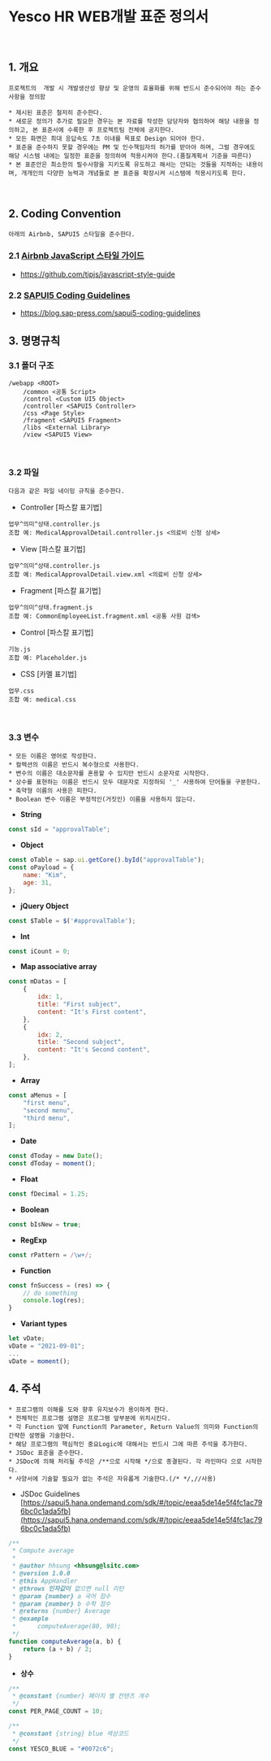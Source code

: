 Yesco HR WEB개발 표준 정의서
========================

<br />

## 1. 개요
    프로젝트의  개발 시 개발생산성 향상 및 운영의 효율화를 위해 반드시 준수되어야 하는 준수사항을 정의함

    * 제시된 표준은 철저히 준수한다.
    * 새로운 정의가 추가로 필요한 경우는 본 자료를 작성한 담당자와 협의하여 해당 내용을 정의하고, 본 표준서에 수록한 후 프로젝트팀 전체에 공지한다.
    * 모든 화면은 최대 응답속도 7초 이내를 목표로 Design 되어야 한다.
    * 표준을 준수하지 못할 경우에는 PM 및 인수책임자의 허가를 받아야 하며, 그럴 경우에도 해당 시스템 내에는 일정한 표준을 정의하여 적용시켜야 한다.(품질계획서 기준을 따른다)
    * 본 표준안은 최소한의 필수사항을 지키도록 유도하고 해서는 안되는 것들을 지적하는 내용이며, 개개인의 다양한 능력과 개념들로 본 표준을 확장시켜 시스템에 적용시키도록 한다.

<br />

## 2. Coding Convention 
    아래의 Airbnb, SAPUI5 스타일을 준수한다.
### 2.1 [Airbnb JavaScript 스타일 가이드](https://github.com/tipjs/javascript-style-guide)
* <https://github.com/tipjs/javascript-style-guide>
### 2.2 [SAPUI5 Coding Guidelines](https://blog.sap-press.com/sapui5-coding-guidelines)
* <https://blog.sap-press.com/sapui5-coding-guidelines>

<div class="page"/>

## 3. 명명규칙
### 3.1 폴더 구조
    /webapp <ROOT>
        /common <공통 Script>
        /control <Custom UI5 Object>
        /controller <SAPUI5 Controller>
        /css <Page Style>
        /fragment <SAPUI5 Fragment>
        /libs <External Library>
        /view <SAPUI5 View>

<br />

### 3.2 파일
    다음과 같은 파일 네이밍 규칙을 준수한다.

* Controller [파스칼 표기법]
```
업무^의미^상태.controller.js 
조합 예: MedicalApprovalDetail.controller.js <의료비 신청 상세>
```
* View [파스칼 표기법]
```
업무^의미^상태.controller.js
조합 예: MedicalApprovalDetail.view.xml <의료비 신청 상세>
```
* Fragment [파스칼 표기법]
```
업무^의미^상태.fragment.js
조합 예: CommonEmployeeList.fragment.xml <공통 사원 검색>
```
* Control [파스칼 표기법]
```
기능.js
조합 예: Placeholder.js
```
* CSS [카멜 표기법]
```
업무.css
조합 예: medical.css
```

<br />

### 3.3 변수
    * 모든 이름은 영어로 작성한다.
    * 컬렉션의 이름은 반드시 복수형으로 사용한다.
    * 변수의 이름은 대소문자를 혼용할 수 있지만 반드시 소문자로 시작한다.
    * 상수를 표현하는 이름은 반드시 모두 대문자로 지정하되 '_' 사용하여 단어들을 구분한다.
    * 축약형 이름의 사용은 피한다.
    * Boolean 변수 이름은 부정적인(거짓인) 이름을 사용하지 않는다.
* **String**
```javascript
const sId = "approvalTable";
```
* **Object**
```javascript
const oTable = sap.ui.getCore().byId("approvalTable");
const oPayload = {
    name: "Kim",
    age: 31,
};
```
* **jQuery Object**
```javascript
const $Table = $('#approvalTable');
```
* **Int**
```javascript
const iCount = 0;
```

<div class="page"/>

* **Map associative array**
```javascript
const mDatas = [
    {
        idx: 1,
        title: "First subject",
        content: "It's First content",
    },
    {
        idx: 2,
        title: "Second subject",
        content: "It's Second content",
    },
];
```
* **Array**
```javascript
const aMenus = [
    "first menu",
    "second menu",
    "third menu",
];
```
* **Date**
```javascript
const dToday = new Date();
const dToday = moment();
```
* **Float**
```javascript
const fDecimal = 1.25;
```
* **Boolean**
```javascript
const bIsNew = true;
```
* **RegExp**
```javascript
const rPattern = /\w+/;
```
* **Function**
```javascript
const fnSuccess = (res) => {
    // do something
    console.log(res);
}
```
* **Variant types**
```javascript
let vDate;
vDate = "2021-09-01";
...
vDate = moment();
```

<div class="page"/>

## 4. 주석
    * 프로그램의 이해를 도와 향후 유지보수가 용이하게 한다.
    * 전체적인 프로그램 설명은 프로그램 앞부분에 위치시킨다.
    * 각 Function 앞에 Function의 Parameter, Return Value의 의미와 Function의 간략한 설명을 기술한다.
    * 해당 프로그램의 핵심적인 중요Logic에 대해서는 반드시 그에 따른 주석을 추가한다.
    * JSDoc 표준을 준수한다.
    * JSDoc에 의해 처리될 주석은 /**으로 시작해 */으로 종결된다. 각 라인마다 으로 시작한다.
    * 사양서에 기술할 필요가 없는 주석은 자유롭게 기술한다.(/* */,//사용)

* JSDoc Guidelines
    [https://sapui5.hana.ondemand.com/sdk/#/topic/eeaa5de14e5f4fc1ac796bc0c1ada5fb](https://sapui5.hana.ondemand.com/sdk/#/topic/eeaa5de14e5f4fc1ac796bc0c1ada5fb)

```javascript
/**
 * Compute average
 * 
 * @author hhsung <hhsung@lsitc.com>
 * @version 1.0.0
 * @this AppHandler
 * @throws 인자값이 없으면 null 리턴
 * @param {number} a 국어 점수
 * @param {number} b 수학 점수
 * @returns {number} Average
 * @example
 *      computeAverage(80, 90);
 */
function computeAverage(a, b) {
    return (a + b) / 2;
}
```
* **상수**
```javascript
/**
 * @constant {number} 페이지 별 컨텐츠 개수
 */
const PER_PAGE_COUNT = 10;

/**
 * @constant {string} blue 색상코드
 */
const YESCO_BLUE = "#0072c6";
```
